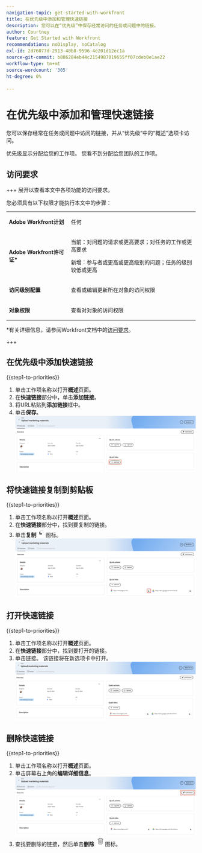 ```yaml
---
navigation-topic: get-started-with-workfront
title: 在优先级中添加和管理快速链接
description: 您可以在“优先级”中保存经常访问的任务或问题中的链接。
author: Courtney
feature: Get Started with Workfront
recommendations: noDisplay, noCatalog
exl-id: 2d76077d-2913-40b8-9596-4e201d12ec1a
source-git-commit: b886284eb44c2154987019655ff07cdeb0e1ae22
workflow-type: tm+mt
source-wordcount: '305'
ht-degree: 0%

---
```


# 在优先级中添加和管理快速链接

您可以保存经常在任务或问题中访问的链接，并从“优先级”中的“概述”选项卡访问。

优先级显示分配给您的工作项。 您看不到分配给您团队的工作项。

## 访问要求

+++ 展开以查看本文中各项功能的访问要求。

您必须具有以下权限才能执行本文中的步骤：

<table style="table-layout:auto"> 
 <col> 
 </col> 
 <col> 
 </col> 
 <tbody> 
  <tr> 
   <td role="rowheader"><strong>Adobe Workfront计划</strong></td> 
   <td> <p>任何</p> </td> 
  </tr> 
  <tr> 
   <td role="rowheader"><strong>Adobe Workfront许可证*</strong></td> 
   <td> 
   <p>当前：对问题的请求或更高要求；对任务的工作或更高要求</p>
   <p>新增：参与者或更高或更高级别的问题；任务的级别较低或更高</p> 
   </td> 
  </tr> 
  <tr> 
   <td role="rowheader"><strong>访问级别配置</strong></td> 
   <td> <p>查看或编辑更新所在对象的访问权限</p></td> 
  </tr> 
  <tr> 
   <td role="rowheader"><strong>对象权限</strong></td> 
   <td> <p>查看对对象的访问权限</p></td> 
  </tr> 
 </tbody> 
</table>

*有关详细信息，请参阅Workfront文档中的[访问要求](/help/quicksilver/administration-and-setup/add-users/access-levels-and-object-permissions/access-level-requirements-in-documentation.md)。

+++

## 在优先级中添加快速链接

{{step1-to-priorities}}

1. 单击工作项名称以打开&#x200B;**概述**&#x200B;页面。
1. 在&#x200B;**快速链接**&#x200B;部分中，单击&#x200B;**添加链接**。
1. 将URL粘贴到&#x200B;**添加链接**&#x200B;框中。
1. 单击&#x200B;**保存**。
   ![添加链接](assets/add-link.png)

## 将快速链接复制到剪贴板

{{step1-to-priorities}}

1. 单击工作项名称以打开&#x200B;**概述**&#x200B;页面。
1. 在&#x200B;**快速链接**&#x200B;部分中，找到要复制的链接。
1. 单击&#x200B;**复制**![&#x200B;复制图标](assets/copy-icon.png)图标。
   ![复制链接](assets/copy-link.png)

## 打开快速链接

{{step1-to-priorities}}

1. 单击工作项名称以打开&#x200B;**概述**&#x200B;页面。
1. 在&#x200B;**快速链接**&#x200B;部分中，找到要打开的链接。
1. 单击链接。 该链接将在新选项卡中打开。
   ![打开链接](assets/open-link.png)

## 删除快速链接

{{step1-to-priorities}}

1. 单击工作项名称以打开&#x200B;**概述**&#x200B;页面。
1. 单击屏幕右上角的&#x200B;**编辑详细信息**。
   ![编辑详细信息](assets/edit-details.png)
1. 查找要删除的链接，然后单击&#x200B;**删除** ![删除图标](assets/delete-icon.png)图标。
